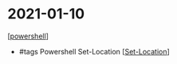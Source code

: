 # 2021-01-10
[[powershell]]
- #tags Powershell Set-Location [[Set-Location]]

[//begin]: # "Autogenerated link references for markdown compatibility"
[powershell]: ../../develop/language/Powershell/powershell.md "Powershell"
[Set-Location]: ../../develop/language/Powershell/set-location.md "Set Location"
[//end]: # "Autogenerated link references"